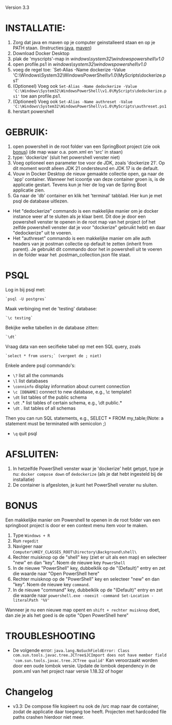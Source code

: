 Version 3.3

# INSTALLATIE:

1. Zorg dat java en maven op je computer geinstalleerd staan en op je PATH staan. (Instructies:[java](https://www.java.com/nl/download/help/path.html), [maven](https://www.baeldung.com/install-maven-on-windows-linux-mac))
2. Download Docker Desktop
3. plak de 'myscripts'-map in _windows\system32\windowspowershell\v1.0_
4. open profile.ps1 in _windows\system32\windowspowershell\v1.0_
5. voeg de regel toe: `Set-Alias -Name dockerize -Value 'C:\Windows\System32\WindowsPowerShell\v1.0\MyScripts\dockerize.ps1'
6. (Optioneel) Voeg ook `Set-Alias -Name dedockerize -Value 'C:\Windows\System32\WindowsPowerShell\v1.0\MyScripts\dedockerize.ps1'` toe aan profile.ps1.
7. (Optioneel) Voeg ook `Set-Alias -Name authreset -Value 'C:\Windows\System32\WindowsPowerShell\v1.0\MyScripts\authreset.ps1`
7. herstart powershell

# GEBRUIK:

1. open powershell in de root folder van een SpringBoot project (zie ook [bonus](#BONUS))
  (de map waar o.a. pom.xml en 'src' in staan)
2. type: 'dockerize' (sluit het powershell venster niet)
3. Voeg optioneel een parameter toe voor de JDK, zoals 'dockerize 21'. Op dit moment wordt alleen JDK 21 ondersteund en JDK 17 is de default.
4. Vouw in Docker Desktop de nieuw gemaakte collectie open, ga naar de 'app' container. 
  Wanneer het icoontje van deze container groen is, is de applicatie gestart. Tevens kun je hier de log van de Spring Boot applicatie zien.
5. Ga naar de 'db' container en klik het 'terminal' tabblad. Hier kun je met psql de database uitlezen. 

- Het "dedockerize" commando is een makkelijke manier om je docker instance weer af te sluiten als je klaar bent. 
Dit doe je door een powershell venster te openen in de root map van het project (of het zelfde powershell venster dat je voor "dockerize" gebruikt hebt) en daar "dedockerize" uit te voeren.
- Het "authreset" commando is een makkelijke manier om alle auth headers van je postman collectie op default te zetten (inherit from parent).
Je gebruikt dit commando door het in powershell uit te voeren in de folder waar het .postman_collection.json file staat.

# PSQL
  Log in bij psql met: 
  
	`psql -U postgres`
	
  Maak verbinging met de 'testing' database: 
  
	`\c testing`
	
  Bekijke welke tabellen in de database zitten: 
  
	`\dt`
	
  Vraag data van een secifieke tabel op met een SQL query, zoals
  
	`select * from users;` (vergeet de ; niet)
	
  Enkele andere psql commando's:
  - `\?` list all the commands
  - `\l` list databases
  - `\conninfo` display information about current connection
  - `\c [DBNAME]` connect to new database, e.g., \c template1
  - `\dt` list tables of the public schema
  - `\dt` <schema-name>.* list tables of certain schema, e.g., \dt public.*
  - `\dt` *.* list tables of all schemas


Then you can run SQL statements, e.g., SELECT * FROM my_table;(Note: a statement must be terminated with semicolon ;)
  - `\q` quit psql

# AFSLUITEN:

1. In hetzelfde PowerShell venster waar je 'dockerize' hebt getypt, type je nu:
	`docker compose down` of `dedockerize` (als je dat hebt ingesteld bij de installatie)
2. De container is afgesloten, je kunt het PowerShell venster nu sluiten.

# BONUS
Een makkelijke manier om Powershell te openen in de root folder van een springboot project is door er een context menu item voor te maken.

1. Type `Windows + R` 
2. Run `regedit`
3. Navigeer naar `Computer\HKEY_CLASSES_ROOT\Directory\Background\shell\`
4. Rechter muisknop op de "shell" key (ziet er uit als een map) en selecteer "new" en dan "key". Noem de nieuwe key `PowerShell`
5. In de nieuwe "PowerShell" key, dubbelklik op de "(Default)" entry en zet die waarde naar "Open PowerShell here"
6. Rechter muisknop op de "PowerShell" key en selecteer "new" en dan "key". Noem de nieuwe key `command`.
7. In de nieuwe "command" key, dubbelklik op de "(Default)" entry en zet die waarde naar `powershell.exe -noexit -command Set-Location -literalPath '%V'`

Wanneer je nu een nieuwe map opent en `shift + rechter muisknop` doet, dan zie je als het goed is de optie "Open PowerShell here"

# TROUBLESHOOTING

- De volgende error: 
`java.lang.NoSuchFieldError: Class com.sun.tools.javac.tree.JCTree$JCImport does not have member field 'com.sun.tools.javac.tree.JCTree qualid'`
Kan veroorzaakt worden door een oude lombok versie. Update de lombok dependency in de pom.xml van het project naar versie 1.18.32 of hoger
  
# Changelog
- v3.3: De compose file kopieert nu ook de /src map naar de container, zodat de applicatie daar toegang toe heeft. 
Projecten met hardcoded file paths crashen hierdoor niet meer.